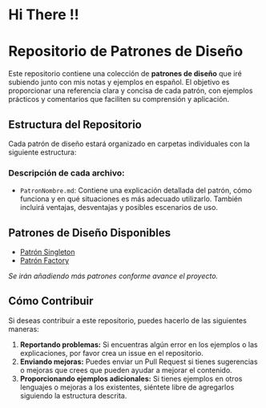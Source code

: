 # Hi There !!

# Repositorio de Patrones de Diseño

Este repositorio contiene una colección de **patrones de diseño** que iré subiendo junto con mis notas y ejemplos en español. El objetivo es proporcionar una referencia clara y concisa de cada patrón, con ejemplos prácticos y comentarios que faciliten su comprensión y aplicación.

## Estructura del Repositorio

Cada patrón de diseño estará organizado en carpetas individuales con la siguiente estructura:


### Descripción de cada archivo:

- `PatronNombre.md`: Contiene una explicación detallada del patrón, cómo funciona y en qué situaciones es más adecuado utilizarlo. También incluirá ventajas, desventajas y posibles escenarios de uso.

## Patrones de Diseño Disponibles

- [Patrón Singleton](Singleton/PatronSingleton.md)
- [Patrón Factory](Factory/PatronFactory.md)


*Se irán añadiendo más patrones conforme avance el proyecto.*

## Cómo Contribuir

Si deseas contribuir a este repositorio, puedes hacerlo de las siguientes maneras:

1. **Reportando problemas:** Si encuentras algún error en los ejemplos o las explicaciones, por favor crea un issue en el repositorio.
2. **Enviando mejoras:** Puedes enviar un Pull Request si tienes sugerencias o mejoras que crees que pueden ayudar a mejorar el contenido.
3. **Proporcionando ejemplos adicionales:** Si tienes ejemplos en otros lenguajes o mejoras a los existentes, siéntete libre de agregarlos siguiendo la estructura descrita.



